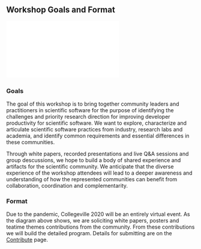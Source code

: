 ## Workshop Goals and Format

![](assets/CollegevilleWorkshopOverview.pdf)

### Goals

The goal of this workshop is to bring together community leaders and practitioners in scientific software for the purpose of identifying the challenges and priority research direction for improving developer productivity for scientific software.  We want to explore, characterize and articulate scientific software practices from industry, research labs and academia, and identify common requirements and essential differences in these communities.

Through white papers, recorded presentations and live Q&A sessions and group descussions, we hope to build a body of shared experience and artifacts for the scientific community. We anticipate that the diverse experience of the workshop attendees will lead to a deeper awareness and understanding of how the represented communities can benefit from collaboration, coordination and complementarity.

### Format

Due to the pandemic, Collegeville 2020 will be an entirely virtual event.  As the diagram above shows, we are soliciting white papers, posters and teatime themes contributions from the community.  From these contributions we will build the detailed program.  Details for submitting are on the [Contribute](Contribute.md) page.
